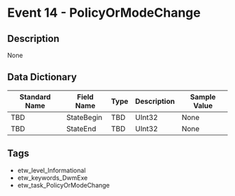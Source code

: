 # Event 14 - PolicyOrModeChange

## Description
None

## Data Dictionary
|Standard Name|Field Name|Type|Description|Sample Value|
|---|---|---|---|---|
|TBD|StateBegin|TBD|UInt32|None|None|
|TBD|StateEnd|TBD|UInt32|None|None|

## Tags
* etw_level_Informational
* etw_keywords_DwmExe
* etw_task_PolicyOrModeChange